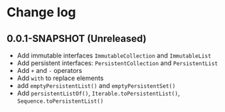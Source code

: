 # Change log

## 0.0.1-SNAPSHOT (Unreleased)
* Add immutable interfaces `ImmutableCollection` and `ImmutableList`
* Add persistent interfaces: `PersistentCollection` and `PersistentList`
* Add `+` and `-` operators
* Add `with` to replace elements
* add `emptyPersistentList()` and `emptyPersistentSet()`
* Add `persistentListOf()`, `Iterable.toPersistentList()`, `Sequence.toPersistentList()`
